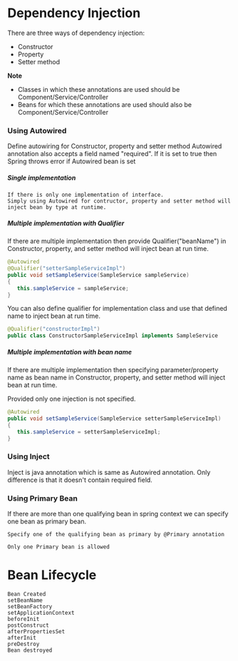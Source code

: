 
# Dependency Injection

There are three ways of dependency injection:
* Constructor
* Property
* Setter method

**Note**
* Classes in which these annotations are used should be Component/Service/Controller
* Beans for which these annotations are used should also be Component/Service/Controller

### Using Autowired
Define autowiring for Constructor, property and setter method
Autowired annotation also accepts a field named "required".
If it is set to true then Spring throws error if Autowired bean is set

##### Single implementation

```
If there is only one implementation of interface.
Simply using Autowired for contructor, property and setter method will inject bean by type at runtime.
```

##### Multiple implementation with Qualifier
If there are multiple implementation then provide Qualifier("beanName") in Constructor, property, and setter method will inject bean at run time.

```java
@Autowired
@Qualifier("setterSampleServiceImpl")
public void setSampleService(SampleService sampleService)
{
   this.sampleService = sampleService;
}
```

You can also define qualifier for implementation class and use that defined name to inject bean at run time.

```java
@Qualifier("constructorImpl")
public class ConstructorSampleServiceImpl implements SampleService
```

##### Multiple implementation with bean name

If there are multiple implementation then specifying parameter/property name as bean name in Constructor, property, and setter method will inject bean at run time.

Provided only one injection is not specified.

```java
@Autowired
public void setSampleService(SampleService setterSampleServiceImpl)
{
   this.sampleService = setterSampleServiceImpl;
}
```

### Using Inject
Inject is java annotation which is same as Autowired annotation.
Only difference is that it doesn't contain required field.

### Using Primary Bean
If there are more than one qualifying bean in spring context we can specify one bean as primary bean.

```
Specify one of the qualifying bean as primary by @Primary annotation

Only one Primary bean is allowed
```
# Bean Lifecycle
```
Bean Created
setBeanName
setBeanFactory
setApplicationContext
beforeInit
postConstruct
afterPropertiesSet
afterInit
preDestroy
Bean destroyed
```